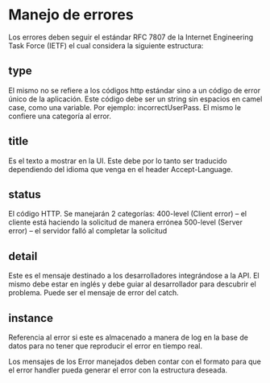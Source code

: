 # Manejo de errores

Los errores deben seguir el estándar RFC 7807 de la Internet Engineering Task Force (IETF) el cual considera la siguiente estructura:

## type

El mismo no se refiere a los códigos http estándar sino a un código de error único de la aplicación.
Este código debe ser un string sin espacios en camel case, como una variable. Por ejemplo: incorrectUserPass.
El mismo le confiere una categoría al error.

## title

Es el texto a mostrar en la UI. Este debe por lo tanto ser traducido dependiendo del idioma que venga en el header Accept-Language.

## status

El código HTTP. Se manejarán 2 categorías:
400-level (Client error) – el cliente está haciendo la solicitud de manera errónea
500-level (Server error) – el servidor falló al completar la solicitud

## detail

Este es el mensaje destinado a los desarrolladores integrándose a la API. El mismo debe estar en inglés y debe guiar al desarrollador para descubrir el problema. Puede ser el mensaje de error del catch.

## instance

Referencia al error si este es almacenado a manera de log en la base de datos para no tener que reproducir el error en tiempo real.

Los mensajes de los Error manejados deben contar con el formato <status-type> para que el error handler pueda generar el error con la estructura deseada.
